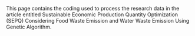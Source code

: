 This page contains the coding used to process the research data in the article entitled Sustainable Economic Production Quantity Optimization (SEPQ) Considering Food Waste Emission and Water Waste Emission Using Genetic Algorithm.
